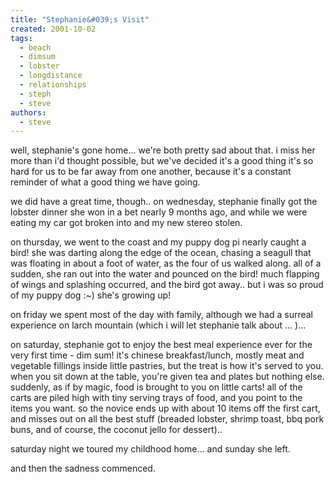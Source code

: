 ```yaml
---
title: "Stephanie&#039;s Visit"
created: 2001-10-02
tags: 
  - beach
  - dimsum
  - lobster
  - longdistance
  - relationships
  - steph
  - steve
authors: 
  - steve
---
```


well, stephanie's gone home... we're both pretty sad about that. i miss her more than i'd thought possible, but we've decided it's a good thing it's so hard for us to be far away from one another, because it's a constant reminder of what a good thing we have going.

we did have a great time, though.. on wednesday, stephanie finally got the lobster dinner she won in a bet nearly 9 months ago, and while we were eating my car got broken into and my new stereo stolen.

on thursday, we went to the coast and my puppy dog pi nearly caught a bird! she was darting along the edge of the ocean, chasing a seagull that was floating in about a foot of water, as the four of us walked along. all of a sudden, she ran out into the water and pounced on the bird! much flapping of wings and splashing occurred, and the bird got away.. but i was so proud of my puppy dog :~) she's growing up!

on friday we spent most of the day with family, although we had a surreal experience on larch mountain (which i will let stephanie talk about ... )...

on saturday, stephanie got to enjoy the best meal experience ever for the very first time - dim sum! it's chinese breakfast/lunch, mostly meat and vegetable fillings inside little pastries, but the treat is how it's served to you. when you sit down at the table, you're given tea and plates but nothing else. suddenly, as if by magic, food is brought to you on little carts! all of the carts are piled high with tiny serving trays of food, and you point to the items you want. so the novice ends up with about 10 items off the first cart, and misses out on all the best stuff (breaded lobster, shrimp toast, bbq pork buns, and of course, the coconut jello for dessert)..

saturday night we toured my childhood home... and sunday she left.

and then the sadness commenced.
